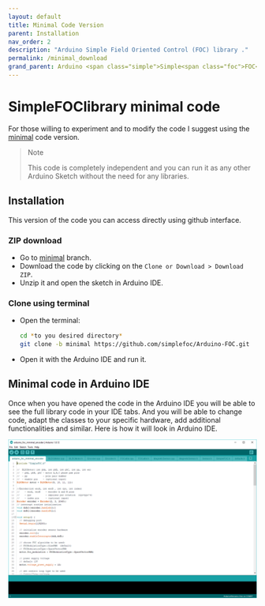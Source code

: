 ```yaml
---
layout: default
title: Minimal Code Version
parent: Installation
nav_order: 2
description: "Arduino Simple Field Oriented Control (FOC) library ."
permalink: /minimal_download
grand_parent: Arduino <span class="simple">Simple<span class="foc">FOC</span>library</span>
---
```


# <span class="simple">Simple<span class="foc">FOC</span>library</span> minimal code

For those willing to experiment and to modify the code I suggest using the [<i class="fa fa-code-fork"></i> minimal](https://github.com/simplefoc/Arduino-FOC/tree/minimal) code version. 
<blockquote class="info"><p class="heading">Note</p>This code is completely independent and you can run it as any other Arduino Sketch without the need for any libraries.</blockquote> 

## <i class="fa fa-github"></i>  Installation
This version of the code you can access directly using github interface.
### <i class="fa fa-download"></i> ZIP download 
- Go to [<i class="fa fa-code-fork"></i> minimal](https://github.com/simplefoc/Arduino-FOC/tree/minimal) branch. 
- Download the code by clicking on the `Clone or Download > Download ZIP`.
- Unzip it and open the sketch in Arduino IDE. 

### <i class="fa fa-terminal"></i> Clone using terminal 
- Open the terminal:
  ```sh
  cd *to you desired directory*
  git clone -b minimal https://github.com/simplefoc/Arduino-FOC.git
  ```
- Open it with the Arduino IDE and run it.

## <i class="fa fa-desktop"></i> Minimal code in Arduino IDE
Once when you have opened the code in the Arduino IDE you will be able to see the full library code in your IDE tabs. And you will be able to change code, adapt the classes to your specific hardware, add additional functionalities and similar.  Here is how it will look in Arduino IDE.
<p><img src="extras/Images/minimal.gif" class="width80"></p>
